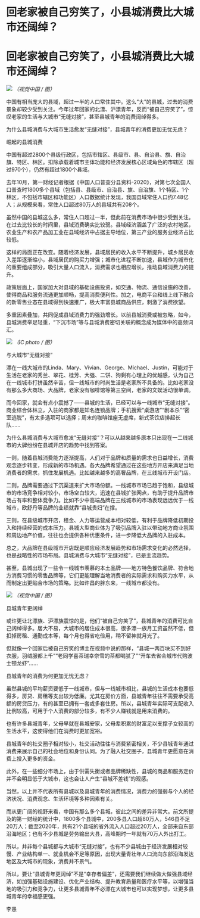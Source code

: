 # 回老家被自己穷笑了，小县城消费比大城市还阔绰？

# 回老家被自己穷笑了，小县城消费比大城市还阔绰？

![](https://inews.gtimg.com/om_bt/OSULXwOpWyClGhhBxVMaOwhHcnBKCh5JGOFWhJ87JTPfAAA/1000)
_（视觉中国 / 图）_

中国有相当庞大的县域，超过一半的人口常住其中。这么“大”的县城，过去的消费景象却较少受到关注。今年过年回家的北漂、沪漂青年，反而“被自己穷笑了”，惊叹老家的生活与大城市“无缝对接”，甚至县城青年的消费阔绰得多。

为什么县城消费与大城市生活愈发“无缝对接”，县城青年的消费更加无忧无虑？

崛起的县城消费

中国有超过2800个县级行政区，包括市辖区、县级市、县、自治县、旗、自治旗、特区、林区。扣除承载着城市主体功能和经济发展核心区域角色的市辖区（超过970个），仍然有超过1800个县域。

去年10月，第一财经记者根据《中国人口普查分县资料-2020》，对第七次全国人口普查时1800多个县域（包括县、县级市、自治县、旗、自治旗、1个特区、1个林区，不包括市辖区和功能区）人口数据统计发现，我国县域常住人口约7.48亿人；从规模来看，常住人口超过80万人的县域共有208个。

虽然中国的县城这么多，常住人口超过一半，但此前在消费市场中很少受到关注。在过去比较长的时间里，县域消费确实比较弱。县域经济涵盖了广泛的农村地区，农业生产和农产品加工业在县域经济中占据主导地位，第三产业的服务业经济占比较低。

这样的局面正在改变。随着经济发展，县域居民的收入水平不断提升，城乡居民收入差距逐渐缩小，县域居民的购买力增强；城市化进程不断加速，县域作为城市化的重要组成部分，吸引大量人口流入，消费需求也相应增长，推动县域消费力的提升。

政策层面上，国家加大对县域的基础设施投资，如交通、物流、通信设施的改善，使得商品和服务流通更加顺畅，提高消费便利性。加之，电商平台和线上线下融合的新零售业态在县域得到快速推广，极大丰富县城商品供应，刺激了消费欲望。

多重因素叠加，共同促成县域消费力的强劲增长。以前县城消费或被忽略，如今，县城消费举足轻重，“下沉市场”等与县城消费密切关联的概念成为媒体中的高频词汇。

![](https://inews.gtimg.com/om_bt/OsXz0c2zakVbmIGzOwVTPbJR1ZcjhdvbQOMUSPunOWhnkAA/1000)
_（IC photo / 图）_

与大城市“无缝对接”

漂在一线大城市的Linda、Mary、Vivian、George、Michael、Justin，可能对于生活在老家的秀兰、翠花、桂芳、大强、二饼、狗剩有心理上的优越感，认为自己在一线城市打拼虽然辛苦，但一线城市的时尚生活是老家所不具备的。比如老家没有那么多大商场、大品牌，老家没有咖啡馆等第三空间，老家的文娱活动很单调。

而今回家，就会有点小震撼了——县城的生活，已经可以与一线城市“无缝对接”。商业综合体林立，入驻的商家都是知名连锁品牌；手机搜索“桌游店”“剧本杀”“密室逃脱”，有太多选项可以选择；周末的咖啡馆座无虚席，新式茶饮店排起长队……

为什么县城消费与大城市愈发“无缝对接”？可以从越来越多原本只出现在一二线城市的大牌纷纷在县城开店的趋势中找到答案。

一则，随着县城消费能力逐渐提高，人们对于品牌和质量的需求也日益增长，消费观念逐步转变，形成新的市场机遇。各大品牌希望通过在这些地方开店来满足当地消费者的需求，抓住发展机遇。比如越来越多的高奢品牌，在三线城市开设门店。

二则，品牌需要通过下沉渠道来扩大市场份额。一线城市市场已趋于饱和，县级城市的市场竞争相对较小，市场空白较大，迅速在县城扩张网点，有助于提升品牌市场占有率和整体竞争力。比如不少中高端品牌在三线城市的市场表现远远优于一线城市，欧舒丹等品牌的业绩就靠“县城贵妇”在撑。

三则，在县级城市开店，租金、人力等运营成本相对较低，有利于品牌降低初期投入和持续经营的成本压力。县城大型商业体为了吸引品牌入驻以带动地方商业氛围和周边地产价值，往往也会提供各种优惠条件，进一步降低大品牌的入驻成本。

总之，大品牌在县级城市开店既是顺应经济发展趋势和市场需求变化的必然选择，也是战略性的市场布局。县城消费与大城市“无缝对接”，已是主流趋势。

甚至，县城出现了一些令一线城市羡慕的本土品牌——地方特色餐饮品牌、符合地方消费习惯的零售品牌等，它们更能理解当地消费者的实际需求和购买力水平，从而制定出更贴合市场的策略。比如许昌的胖东来，一线城市都没有。

![](https://inews.gtimg.com/om_bt/OsjV7GhafFCzLCHnFTLwGngZWwXyknY727f8m58Sk3jKwAA/1000)
_（视觉中国 / 图）_

县城青年更阔绰

或许更让北漂族、沪漂族震惊的是，他们“被自己穷笑了”，县城青年的消费可比自己阔绰得多。居大不易，大城市的居住成本很高，很多漂一族月工资虽然不低，但扣掉房租、通勤成本等，每个月也得省吃俭用，稍不留神就月光了。

但就像一个回家后被自己穷笑的博主在视频中说的那样，“县城一两百块买不到好衣服，羽绒服都上千”“老同学喜茶瑞幸奈雪的茶都喝腻了”“开车去省会城市代购波士顿龙虾”……

县城青年的消费为何更加无忧无虑？

虽然县城的平均薪资要低于一线城市，但与一线城市相比，县城的生活成本也要低得多，房贷、房租等支出较为低廉。尤其在房价方面，县城青年往往不需要承受高额的房贷压力，有的甚至已拥有一套或多套住房。所以，县城青年实际可支配收入比例较高，可用于个人消费的部分较多，有不少人赚钱就是用来消费的。

也有许多县城青年，父母早就在县城安家，父母辈积累的财富足以支撑子女较高的生活水平，这使得他们在消费时更加宽裕。

县城青年的社交圈子相对较小，社交活动往往与消费紧密相关，不少县城青年通过消费来展示自己的社会地位和身份认同。为了融入社交圈子，县城青年更愿意在消费上投入更多的资金。

此外，在一些细分市场上，由于供需失衡或者品牌稀缺性，县城的商品和服务定价并不会明显低于大城市，这也会让人产生“县城不差钱”的观感。

当然，以上并不代表所有县城以及县城青年的消费情况，消费力的强弱与个人的经济状况、消费观念、生活环境等多种因素有关。

而从更广阔的视野来看，中国有那么多个县城，彼此之间的差异非常大。前文所提及的第一财经的统计中，1800多个县城中，200多县人口超80万人，546县不足20万人；截至2020年，共有21个县域的省外流入人口超过20万人，全部来自东部沿海地区；也有不少县城是劳务输出大县，高峰期时一年就有70万人外出打工。

所以，并非每个县城都与大城市“无缝对接”，也有不少县城由于经济发展相对较慢、产业结构单一、就业机会不足等原因，出现大量青壮年人口流向东部沿海发达地区及大城市的现象，消费并不景气。

所以，要让“县城青年更阔绰”不是“幸存者偏差”，还需要我们继续做大做强县域经济，如加强基础设施建设、优化产业结构、提升教育质量和医疗水平等，以增强当地的吸引力和竞争力，让更多县城青年不必漂在大城市也可以实现梦想，让更多县城青年的幸福感更强。

李愚


